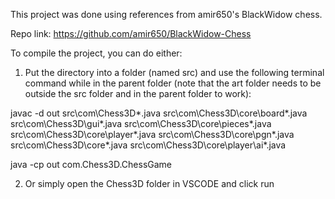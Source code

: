 This project was done using references from amir650's BlackWidow chess.

Repo link: https://github.com/amir650/BlackWidow-Chess

To compile the project, you can do either:

1. Put the directory into a folder (named src) and use the following terminal command while in the parent folder (note that the art folder needs to be outside the src folder and in the parent folder to work):
   
  javac -d out src\com\Chess3D\*.java src\com\Chess3D\core\board\*.java src\com\Chess3D\gui\*.java src\com\Chess3D\core\pieces\*.java src\com\Chess3D\core\player\*.java src\com\Chess3D\core\pgn\*.java src\com\Chess3D\core\*.java     src\com\Chess3D\core\player\ai\*.java
  
  java -cp out com.Chess3D.ChessGame 
  
2. Or simply open the Chess3D folder in VSCODE and click run


